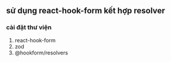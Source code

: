 ## sử dụng react-hook-form kết hợp resolver
### cài đặt thư viện 
1. react-hook-form
2. zod
3. @hookform/resolvers
